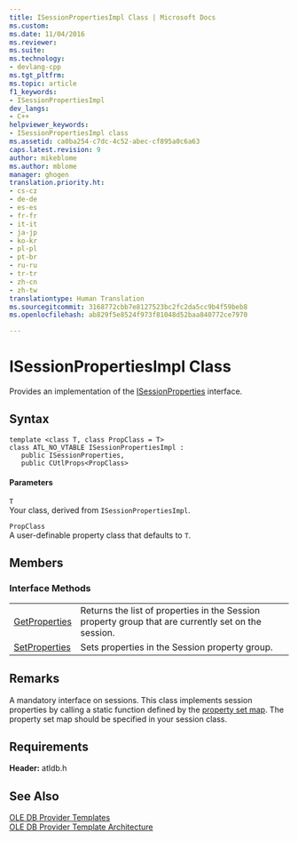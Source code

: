 ```yaml
---
title: ISessionPropertiesImpl Class | Microsoft Docs
ms.custom: 
ms.date: 11/04/2016
ms.reviewer: 
ms.suite: 
ms.technology:
- devlang-cpp
ms.tgt_pltfrm: 
ms.topic: article
f1_keywords:
- ISessionPropertiesImpl
dev_langs:
- C++
helpviewer_keywords:
- ISessionPropertiesImpl class
ms.assetid: ca0ba254-c7dc-4c52-abec-cf895a0c6a63
caps.latest.revision: 9
author: mikeblome
ms.author: mblome
manager: ghogen
translation.priority.ht:
- cs-cz
- de-de
- es-es
- fr-fr
- it-it
- ja-jp
- ko-kr
- pl-pl
- pt-br
- ru-ru
- tr-tr
- zh-cn
- zh-tw
translationtype: Human Translation
ms.sourcegitcommit: 3168772cbb7e8127523bc2fc2da5cc9b4f59beb8
ms.openlocfilehash: ab829f5e8524f973f81048d52baa840772ce7970

---
```

# ISessionPropertiesImpl Class
Provides an implementation of the [ISessionProperties](https://msdn.microsoft.com/en-us/library/ms713721.aspx) interface.  
  
## Syntax  
  
```  
template <class T, class PropClass = T>  
class ATL_NO_VTABLE ISessionPropertiesImpl :  
   public ISessionProperties,    
   public CUtlProps<PropClass>  
```  
  
#### Parameters  
 `T`  
 Your class, derived from `ISessionPropertiesImpl`.  
  
 `PropClass`  
 A user-definable property class that defaults to `T`.  
  
## Members  
  
### Interface Methods  
  
|||  
|-|-|  
|[GetProperties](../../data/oledb/isessionpropertiesimpl-getproperties.md)|Returns the list of properties in the Session property group that are currently set on the session.|  
|[SetProperties](../../data/oledb/isessionpropertiesimpl-setproperties.md)|Sets properties in the Session property group.|  
  
## Remarks  
 A mandatory interface on sessions. This class implements session properties by calling a static function defined by the [property set map](../../data/oledb/begin-propset-map.md). The property set map should be specified in your session class.  
  
## Requirements  
 **Header:** atldb.h  
  
## See Also  
 [OLE DB Provider Templates](../../data/oledb/ole-db-provider-templates-cpp.md)   
 [OLE DB Provider Template Architecture](../../data/oledb/ole-db-provider-template-architecture.md)


<!--HONumber=Jan17_HO2-->


